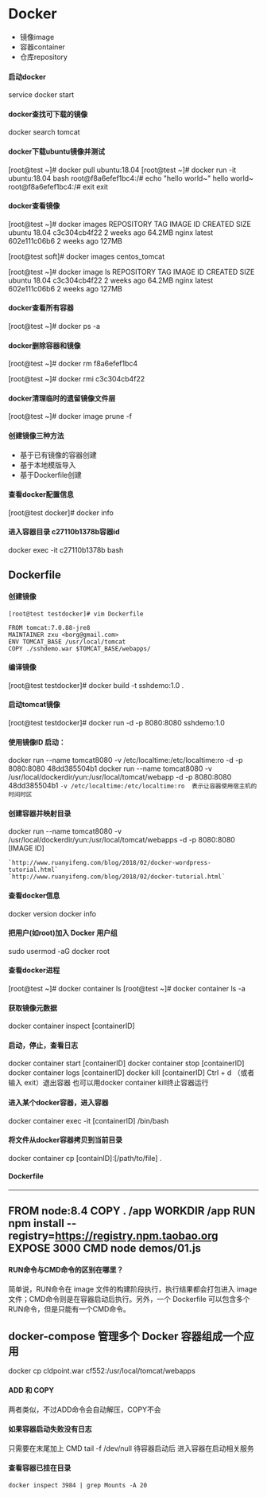 # Docker
+ 镜像image
+ 容器container
+ 仓库repository

#### 启动docker
service docker start 

#### docker查找可下载的镜像
docker search tomcat

#### docker下载ubuntu镜像并测试
[root@test ~]# docker pull ubuntu:18.04
[root@test ~]# docker run -it ubuntu:18.04 bash
root@f8a6efef1bc4:/# echo "hello world~" 
hello world~
root@f8a6efef1bc4:/# exit 
exit

#### docker查看镜像
[root@test ~]# docker images
REPOSITORY          TAG                 IMAGE ID            CREATED             SIZE
ubuntu              18.04               c3c304cb4f22        2 weeks ago         64.2MB
nginx               latest              602e111c06b6        2 weeks ago         127MB

[root@test soft]# docker images centos_tomcat


[root@test ~]# docker image ls
REPOSITORY          TAG                 IMAGE ID            CREATED             SIZE
ubuntu              18.04               c3c304cb4f22        2 weeks ago         64.2MB
nginx               latest              602e111c06b6        2 weeks ago         127MB

#### docker查看所有容器
[root@test ~]# docker ps -a

#### docker删除容器和镜像
[root@test ~]# docker rm f8a6efef1bc4

[root@test ~]# docker rmi c3c304cb4f22

#### docker清理临时的遗留镜像文件层
[root@test ~]# docker image prune -f

#### 创建镜像三种方法
+ 基于已有镜像的容器创建
+ 基于本地模版导入
+ 基于Dockerfile创建

#### 查看docker配置信息
[root@test docker]# docker info

#### 进入容器目录 c27110b1378b容器id
docker exec -it c27110b1378b bash

## Dockerfile
#### 创建镜像
```
[root@test testdocker]# vim Dockerfile

FROM tomcat:7.0.88-jre8
MAINTAINER zxu <borg@gmail.com>
ENV TOMCAT_BASE /usr/local/tomcat
COPY ./sshdemo.war $TOMCAT_BASE/webapps/
```
#### 编译镜像
[root@test testdocker]# docker build -t sshdemo:1.0 .

#### 启动tomcat镜像
[root@test testdocker]# docker run -d -p 8080:8080 sshdemo:1.0

#### 使用镜像ID 启动：
docker run --name tomcat8080 -v /etc/localtime:/etc/localtime:ro -d -p 8080:8080  48dd385504b1
docker run --name tomcat8080 -v /usr/local/dockerdir/yun:/usr/local/tomcat/webapp -d -p 8080:8080  48dd385504b1
`-v /etc/localtime:/etc/localtime:ro  表示让容器使用宿主机的时间时区`

#### 创建容器并映射目录
docker run --name tomcat8080 -v /usr/local/dockerdir/yun:/usr/local/tomcat/webapps -d -p 8080:8080  [IMAGE ID]
```
`http://www.ruanyifeng.com/blog/2018/02/docker-wordpress-tutorial.html`
`http://www.ruanyifeng.com/blog/2018/02/docker-tutorial.html`
```

#### 查看docker信息
docker version
docker info
#### 把用户(如root)加入 Docker 用户组
sudo usermod -aG docker root
#### 查看docker进程
[root@test ~]# docker container ls
[root@test ~]# docker container ls -a

####  获取镜像元数据
docker container inspect [containerID]

#### 启动，停止，查看日志
docker container start [containerID]
docker container stop [containerID]
docker container logs [containerID]
docker kill [containerID]
Ctrl + d （或者输入 exit）退出容器
也可以用docker container kill终止容器运行

#### 进入某个docker容器，进入容器
docker container exec -it [containerID] /bin/bash

#### 将文件从docker容器拷贝到当前目录
docker container cp [containID]:[/path/to/file] .
#### Dockerfile
---
FROM node:8.4
COPY . /app
WORKDIR /app
RUN npm install --registry=https://registry.npm.taobao.org
EXPOSE 3000
CMD node demos/01.js
---
#### RUN命令与CMD命令的区别在哪里？
简单说，RUN命令在 image 文件的构建阶段执行，执行结果都会打包进入 image 文件；CMD命令则是在容器启动后执行。另外，一个 Dockerfile 可以包含多个RUN命令，但是只能有一个CMD命令。

## docker-compose 管理多个 Docker 容器组成一个应用
docker cp cldpoint.war cf552:/usr/local/tomcat/webapps

####  ADD 和 COPY
两者类似，不过ADD命令会自动解压，COPY不会

#### 如果容器启动失败没有日志
只需要在末尾加上 CMD tail -f /dev/null
待容器启动后 进入容器在启动相关服务

#### 查看容器已挂在目录
```
docker inspect 3984 | grep Mounts -A 20
```
